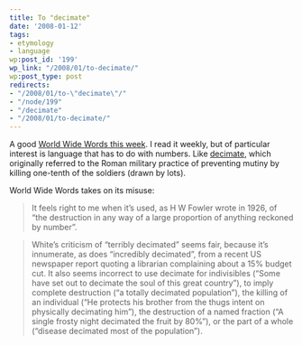 ```yaml
---
title: To "decimate"
date: '2008-01-12'
tags:
- etymology
- language
wp:post_id: '199'
wp_link: "/2008/01/to-decimate/"
wp:post_type: post
redirects:
- "/2008/01/to-\"decimate\"/"
- "/node/199"
- "/decimate"
- "/2008/01/to-decimate/"
---
```


A good [World Wide Words this week](http://www.worldwidewords.org/nl/rgnp.htm). I read it weekly, but of particular interest is language that has to do with numbers. Like [decimate](http://en.wikipedia.org/wiki/Decimation_%28Roman_Army%29), which originally referred to the Roman military practice of preventing mutiny by killing one-tenth of the soldiers (drawn by lots).

World Wide Words takes on its misuse:

> It feels right to me when it’s used, as H W Fowler wrote in 1926, of “the destruction in any way of a large proportion of anything reckoned by number”.

>

> White’s criticism of “terribly decimated” seems fair, because it’s innumerate, as does “incredibly decimated”, from a recent US newspaper report quoting a librarian complaining about a 15% budget cut. It also seems incorrect to use decimate for indivisibles (“Some have set out to decimate the soul of this great country”), to imply complete destruction (“a totally decimated population”), the killing of an individual (“He protects his brother from the thugs intent on physically decimating him”), the destruction of a named fraction (“A single frosty night decimated the fruit by 80%”), or the part of a whole (“disease decimated most of the population”).
